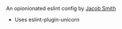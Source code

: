 An opionionated eslint config by [Jacob Smith](https://jacobsmith.tech)

- Uses eslint-plugin-unicorn 
